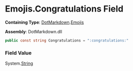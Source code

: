 # Emojis\.Congratulations Field

**Containing Type**: [DotMarkdown](../../README.md)\.[Emojis](../README.md)

**Assembly**: DotMarkdown\.dll

```csharp
public const string Congratulations = ":congratulations:"
```

### Field Value

System\.[String](https://docs.microsoft.com/en-us/dotnet/api/system.string)
